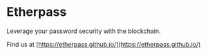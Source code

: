 # Etherpass

Leverage your password security with the blockchain.

Find us at [https://etherpass.github.io/](https://etherpass.github.io/)